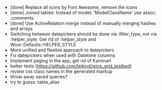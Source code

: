 * [done] Replace all icons by Font Awesome, remove the icons
* [done] Joined tables: Instead of
    model: 'ModelClassName'
  use
    assoc: :comments
* [done] Use ActiveRelation merge instead of manually merging hashes and arrays
* Switching between datepickers should be done via :filter_type, not via :helper_style.
  Get rid of :helper_style and Wice::Defaults::HELPER_STYLE
* More unified and flexible approach to datepickers
* Fix datepickers when used with Datetime columns
* Implement paging in the app, get rid of Kaminari
* better tests (https://github.com/leikind/wice_grid_testbed)
* review css class names in the generated markup
* throw away saved queries?
* try to guess :table_alias
